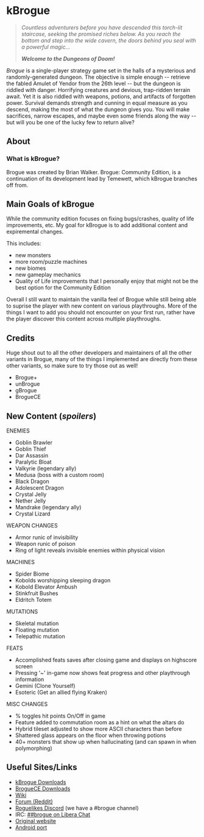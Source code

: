 kBrogue
=========

> *Countless adventurers before you have descended this torch-lit staircase,
> seeking the promised riches below. As you reach the bottom and step into
> the wide cavern, the doors behind you seal with a powerful magic...*
>
> ***Welcome to the Dungeons of Doom!***

*Brogue* is a single-player strategy game set in the halls of a mysterious
and randomly-generated dungeon. The objective is simple enough -- retrieve the
fabled Amulet of Yendor from the 26th level -- but the dungeon is riddled with
danger. Horrifying creatures and devious, trap-ridden terrain await. Yet it is
also riddled with weapons, potions, and artifacts of forgotten power. Survival
demands strength and cunning in equal measure as you descend, making the most
of what the dungeon gives you. You will make sacrifices, narrow escapes,
and maybe even some friends along the way -- but will you be one of the
lucky few to return alive?

About
-----

### What is kBrogue?

Brogue was created by Brian Walker. Brogue: Community Edition,
is a continuation of its development lead by Temewett, which 
kBrogue branches off from.


Main Goals of kBrogue
-----
While the community edition focuses on fixing bugs/crashes,
quality of life improvements, etc. My goal for kBrogue is 
to add additional content and expiremental changes.

This includes:
- new monsters
- more room/puzzle machines
- new biomes
- new gameplay mechanics
- Quality of Life improvements that I personally enjoy that
     might not be the best option for the Community Edition


Overall I still want to maintain the vanilla feel of Brogue
while still being able to suprise the player with new content
on various playthroughs. More of the things I want to add you
should not encounter on your first run, rather have the player
discover this content across multiple playthroughs.

Credits
-----
Huge shout out to all the other developers and maintainers of
all the other variants in Brogue, many of the things I implemented
are directly from these other variants, so make sure to try those
out as well!

- Brogue+
- unBrogue
- gBrogue
- BrogueCE


New Content (*spoilers*)
-----
ENEMIES
- Goblin Brawler
- Goblin Thief
- Dar Assassin
- Paralytic Bloat
- Valkyrie (legendary ally)
- Medusa (boss with a custom room)
- Black Dragon
- Adolescent Dragon
- Crystal Jelly
- Nether Jelly
- Mandrake (legendary ally)
- Crystal Lizard

WEAPON CHANGES
- Armor runic of invisibility
- Weapon runic of poison
- Ring of light reveals invisible enemies within physical vision

MACHINES
- Spider Biome
- Kobolds worshipping sleeping dragon
- Kobold Elevator Ambush
- Stinkfruit Bushes
- Eldritch Totem

MUTATIONS
- Skeletal mutation
- Floating mutation
- Telepathic mutation

FEATS
- Accomplished feats saves after closing game and displays on highscore screen
- Pressing '~' in-game now shows feat progress and other playthrough information
- Gemini (Clone Yourself)
- Esoteric (Get an allied flying Kraken)

MISC CHANGES
- % toggles hit points On/Off in game
- Feature added to commutation room as a hint on what the altars do
- Hybrid tileset adjusted to show more ASCII characters than before
- Shattered glass appears on the floor when throwing potions
- 40+ monsters that show up when hallucinating (and can spawn in when polymorphing)


Useful Sites/Links
-------

- [kBrogue Downloads](https://github.com/Kazko25/kBrogue/releases)
- [BrogueCE Downloads](https://github.com/tmewett/BrogueCE/releases)
- [Wiki](https://brogue.fandom.com/wiki/Brogue_Wiki)
- [Forum (Reddit)](https://www.reddit.com/r/brogueforum/)
- [Roguelikes Discord](https://discord.gg/9pmFGKx) (we have a #brogue channel)
- IRC: [##brogue on Libera Chat](https://kiwiirc.com/nextclient/irc.libera.chat/##brogue)
- [Original website](https://sites.google.com/site/broguegame/)
- [Android port](https://github.com/bilgincoskun/brogue-android-port/releases)


